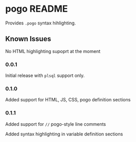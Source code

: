 # pogo README

Provides `.pogo` syntax hihlighting.

## Known Issues

No HTML highlighting supoprt at the moment

### 0.0.1

Initial release with `plsql` support only.

### 0.1.0

Added support for HTML, JS, CSS, pogo definition sections

### 0.1.1

Added support for `//` pogo-style line comments

Added syntax highlighting in variable definition sections